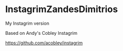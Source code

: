 InstagrimZandesDimitrios
========================

My Instagrim version

Based on Andy's Cobley Instagrim

https://github.com/acobley/instagrim
